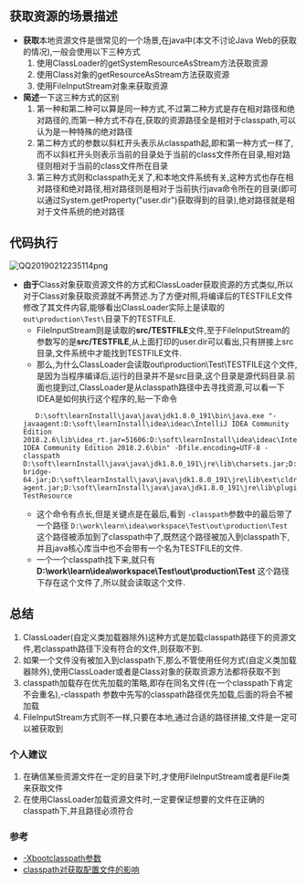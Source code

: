 ##  获取资源的场景描述
* **获取**本地资源文件是很常见的一个场景,在java中(本文不讨论Java Web的获取的情况),一般会使用以下三种方式
    1. 使用ClassLoader的getSystemResourceAsStream方法获取资源
    2. 使用Class对象的getResourceAsStream方法获取资源
    3. 使用FileInputStream对象来获取资源
* **简述**一下这三种方式的区别
    1. 第一种和第二种可以算是同一种方式,不过第二种方式是存在相对路径和绝对路径的,而第一种方式不存在,获取的资源路径全是相对于classpath,可以认为是一种特殊的绝对路径
    2. 第二种方式的参数以斜杠开头表示从classpath起,即和第一种方式一样了,而不以斜杠开头则表示当前的目录处于当前的class文件所在目录,相对路径则相对于当前的class文件所在目录
    3. 第三种方式则和classpath无关了,和本地文件系统有关,这种方式也存在相对路径和绝对路径,相对路径则是相对于当前执行java命令所在的目录(即可以通过System.getProperty("user.dir")获取得到的目录),绝对路径就是相对于文件系统的绝对路径
## 代码执行

![QQ20190212235114png](http://carllongj-picture-upload.oss-cn-hangzhou.aliyuncs.com/file/2019/02/84ec87bb96cd4286bb09d7d2ac626f22_QQ20190212235114.png) 

* **由于**Class对象获取资源文件的方式和ClassLoader获取资源的方式类似,所以对于Class对象获取资源就不再赘述.为了方便对照,将编译后的TESTFILE文件修改了其文件内容,能够看出ClassLoader实际上是读取的`out\production\Test\`目录下的TESTFILE.
    * FileInputStream则是读取的**src/TESTFILE**文件,至于FileInputStream的参数写的是**src/TESTFILE**,从上面打印的user.dir可以看出,只有拼接上src目录,文件系统中才能找到TESTFILE文件.
    * 那么,为什么ClassLoader会读取out\production\Test\TESTFILE这个文件,是因为当程序编译后,运行的目录并不是src目录,这个目录是源代码目录.前面也提到过,ClassLoader是从classpath路径中去寻找资源,可以看一下IDEA是如何执行这个程序的,贴一下命令
  ```
     D:\soft\learnInstall\java\java\jdk1.8.0_191\bin\java.exe "-javaagent:D:\soft\learnInstall\idea\ideac\IntelliJ IDEA Community Edition 2018.2.6\lib\idea_rt.jar=51606:D:\soft\learnInstall\idea\ideac\IntelliJ IDEA Community Edition 2018.2.6\bin" -Dfile.encoding=UTF-8 -classpath D:\soft\learnInstall\java\java\jdk1.8.0_191\jre\lib\charsets.jar;D:\soft\learnInstall\java\java\jdk1.8.0_191\jre\lib\deploy.jar;D:\soft\learnInstall\java\java\jdk1.8.0_191\jre\lib\ext\access-bridge-64.jar;D:\soft\learnInstall\java\java\jdk1.8.0_191\jre\lib\ext\cldrdata.jar;D:\soft\learnInstall\java\java\jdk1.8.0_191\jre\lib\ext\dnsns.jar;D:\soft\learnInstall\java\java\jdk1.8.0_191\jre\lib\ext\jaccess.jar;D:\soft\learnInstall\java\java\jdk1.8.0_191\jre\lib\ext\jfxrt.jar;D:\soft\learnInstall\java\java\jdk1.8.0_191\jre\lib\ext\localedata.jar;D:\soft\learnInstall\java\java\jdk1.8.0_191\jre\lib\ext\nashorn.jar;D:\soft\learnInstall\java\java\jdk1.8.0_191\jre\lib\ext\sunec.jar;D:\soft\learnInstall\java\java\jdk1.8.0_191\jre\lib\ext\sunjce_provider.jar;D:\soft\learnInstall\java\java\jdk1.8.0_191\jre\lib\ext\sunmscapi.jar;D:\soft\learnInstall\java\java\jdk1.8.0_191\jre\lib\ext\sunpkcs11.jar;D:\soft\learnInstall\java\java\jdk1.8.0_191\jre\lib\ext\zipfs.jar;D:\soft\learnInstall\java\java\jdk1.8.0_191\jre\lib\javaws.jar;D:\soft\learnInstall\java\java\jdk1.8.0_191\jre\lib\jce.jar;D:\soft\learnInstall\java\java\jdk1.8.0_191\jre\lib\jfr.jar;D:\soft\learnInstall\java\java\jdk1.8.0_191\jre\lib\jfxswt.jar;D:\soft\learnInstall\java\java\jdk1.8.0_191\jre\lib\jsse.jar;D:\soft\learnInstall\java\java\jdk1.8.0_191\jre\lib\management-agent.jar;D:\soft\learnInstall\java\java\jdk1.8.0_191\jre\lib\plugin.jar;D:\soft\learnInstall\java\java\jdk1.8.0_191\jre\lib\resources.jar;D:\soft\learnInstall\java\java\jdk1.8.0_191\jre\lib\rt.jar;D:\work\learn\idea\workspace\Test\out\production\Test TestResource
  ```
  * 这个命令有点长,但是关键点是在最后,看到 `-classpath`参数中的最后带了一个路径 `D:\work\learn\idea\workspace\Test\out\production\Test` 这个路径被添加到了classpath中了,既然这个路径被加入到classpath下,并且java核心库当中也不会带有一个名为TESTFILE的文件.
  * 一个一个classpath找下来,就只有 **D:\work\learn\idea\workspace\Test\out\production\Test** 这个路径下存在这个文件了,所以就会读取这个文件.

## 总结
1. ClassLoader(自定义类加载器除外)这种方式是加载classpath路径下的资源文件,若classpath路径下没有符合的文件,则获取不到.
2. 如果一个文件没有被加入到classpath下,那么不管使用任何方式(自定义类加载器除外),使用ClassLoader或者是Class对象的获取资源方法都将获取不到
3. classpath加载存在优先加载的策略,即存在同名文件(在一个classpath下肯定不会重名),-classpath 参数中先写的classpath路径优先加载,后面的将会不被加载
4. FileInputStream方式则不一样,只要在本地,通过合适的路径拼接,文件是一定可以被获取到

### 个人建议
1. 在确信某些资源文件在一定的目录下时,才使用FileInputStream或者是File类来获取文件
2. 在使用ClassLoader加载资源文件时,一定要保证想要的文件在正确的classpath下,并且路径必须符合

### 参考
* [-Xbootclasspath参数](https://www.cnblogs.com/duanxz/p/3482311.html)
* [classpath对获取配置文件的影响](https://segmentfault.com/a/1190000003698765)